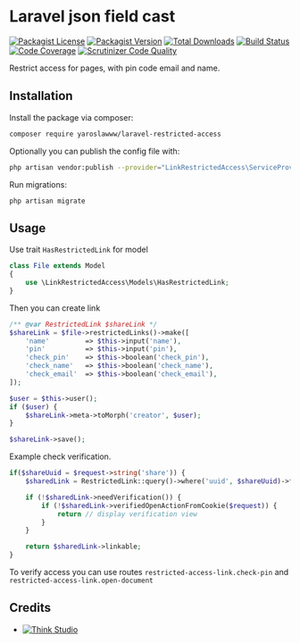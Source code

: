 # Laravel json field cast

[![Packagist License](https://img.shields.io/packagist/l/yaroslawww/laravel-restricted-access?color=%234dc71f)](https://github.com/yaroslawww/laravel-restricted-access/blob/main/LICENSE.md)
[![Packagist Version](https://img.shields.io/packagist/v/yaroslawww/laravel-restricted-access)](https://packagist.org/packages/yaroslawww/laravel-restricted-access)
[![Total Downloads](https://img.shields.io/packagist/dt/yaroslawww/laravel-restricted-access)](https://packagist.org/packages/yaroslawww/laravel-restricted-access)
[![Build Status](https://scrutinizer-ci.com/g/yaroslawww/laravel-restricted-access/badges/build.png?b=main)](https://scrutinizer-ci.com/g/yaroslawww/laravel-restricted-access/build-status/main)
[![Code Coverage](https://scrutinizer-ci.com/g/yaroslawww/laravel-restricted-access/badges/coverage.png?b=main)](https://scrutinizer-ci.com/g/yaroslawww/laravel-restricted-access/?branch=main)
[![Scrutinizer Code Quality](https://scrutinizer-ci.com/g/yaroslawww/laravel-restricted-access/badges/quality-score.png?b=main)](https://scrutinizer-ci.com/g/yaroslawww/laravel-restricted-access/?branch=main)

Restrict access for pages, with pin code email and name.

## Installation

Install the package via composer:

```bash
composer require yaroslawww/laravel-restricted-access
```

Optionally you can publish the config file with:

```bash
php artisan vendor:publish --provider="LinkRestrictedAccess\ServiceProvider" --tag="config"
```

Run migrations:

```shell
php artisan migrate
```

## Usage

Use trait `HasRestrictedLink` for model

```php
class File extends Model 
{
    use \LinkRestrictedAccess\Models\HasRestrictedLink;
}
```

Then you can create link

```php
/** @var RestrictedLink $shareLink */
$shareLink = $file->restrictedLinks()->make([
    'name'         => $this->input('name'),
    'pin'          => $this->input('pin'),
    'check_pin'    => $this->boolean('check_pin'),
    'check_name'   => $this->boolean('check_name'),
    'check_email'  => $this->boolean('check_email'),
]);

$user = $this->user();
if ($user) {
    $shareLink->meta->toMorph('creator', $user);
}

$shareLink->save();
```

Example check verification.

```php
if($shareUuid = $request->string('share')) {
    $sharedLink = RestrictedLink::query()->where('uuid', $shareUuid)->firstOrFail();

    if (!$sharedLink->needVerification()) {
        if (!$sharedLink->verifiedOpenActionFromCookie($request)) {
            return // display verification view
        }
    }

    return $sharedLink->linkable;
}
```

To verify access you can use routes `restricted-access-link.check-pin` and `restricted-access-link.open-document`

## Credits

- [![Think Studio](https://yaroslawww.github.io/images/sponsors/packages/logo-think-studio.png)](https://think.studio/)
